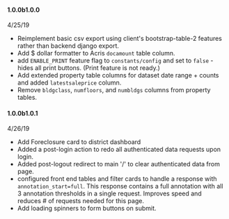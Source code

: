 #### 1.0.0b1.0.0

4/25/19

- Reimplement basic csv export using client's bootstrap-table-2 features rather than backend django export.
- Add \$ dollar formatter to Acris `docamount` table column.
- add `ENABLE_PRINT` feature flag to `constants/config` and set to `false` - hides all print buttons. (Print feature is not ready.)
- Add extended property table columns for dataset date range + counts and added `latestsaleprice` column.
- Remove `bldgclass`, `numfloors`, and `numbldgs` columns from property tables.

#### 1.0.0b1.0.1

4/26/19

- Add Foreclosure card to district dashboard
- Added a post-login action to redo all authenticated data requests upon login.
- Added post-logout redirect to main '/' to clear authenticated data from page.
- configured front end tables and filter cards to handle a response with `annotation_start=full`. This response contains a full annotation with all 3 annotation thresholds in a single request. Improves speed and reduces # of requests needed for this page.
- Add loading spinners to form buttons on submit.
